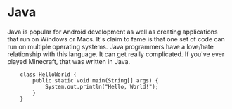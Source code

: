 # Java

Java is popular for Android development as well as creating applications that run on Windows or Macs. It's claim to fame is that one set of code can run on multiple operating systems.  Java programmers have a love/hate relationship with this language.  It can get really complicated.  If you've ever played Minecraft, that was written in Java.

```
    class HelloWorld {
        public static void main(String[] args) {
            System.out.println("Hello, World!"); 
        }
    }
```
